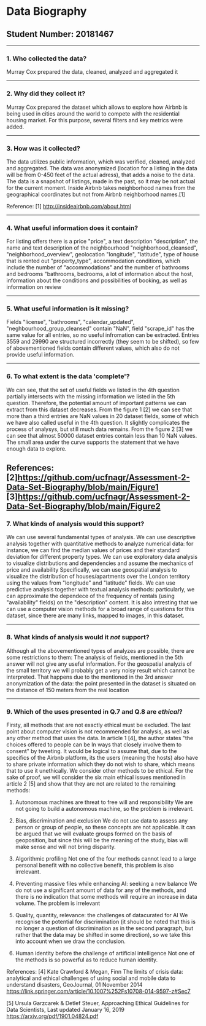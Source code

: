 # Data Biography

## Student Number: 20181467

---

### 1. Who collected the data?

Murray Cox prepared the data, cleaned, analyzed and aggregated it

---

### 2. Why did they collect it?

Murray Cox prepared the dataset which allows to explore how Airbnb is being used in cities around the world to compete with the residential housing
market. For this purpose, several filters and key metrics were added.

---

### 3. How was it collected?

The data utilizes public information, which was verified, cleaned, analyzed and aggregated. The data was anonymized (location for a listing in the data will
be from 0-450 feet of the actual adress), that adds a noise to the data. The data is a snapshot of listings, made in the past, so it may be not actual for the
current moment. Inside Airbnb takes neighborhood names from the geographical coordinates but not from Airbnb neighborhood names.[1]

Reference:
[1] http://insideairbnb.com/about.html

---

### 4. What useful information does it contain?


For listing offers there is a price "price", a text description "description", the name and text description of the neighbourhood "neighborhood_cleansed", "neighborhood_overview", geolocation "longitude", "latitude", type of house that is rented out "property_type", accommodation conditions, which include the number of "accommodations" and the number of bathrooms and bedrooms "bathrooms, bedrooms, a lot of information about the host, information about the conditions and possibilities of booking, as well as information on review



---

### 5. What useful information is it missing?

Fields "license", "bathrooms", "calendar_updated", "neghbourhood_group_cleansed" contain "NaN", field "scrape_id" has the same value for all entries, so
no useful infromation can be extracted. Entries 3559 and 29990 are structured incorrectly (they seem to be shifted), so few of abovementioned fields
contain different values, which also do not provide useful information.

---

### 6. To what extent is the data 'complete'?

We can see, that the set of useful fields we listed in the 4th question partially intersects with the missing information we listed in the 5th question.
Therefore, the potential amount of important patterns we can extract from this dataset decreases. From the figure 1 [2] we can see that more than a third
entries are NaN values in 20 dataset fields, some of which we have also called useful in the 4th question. It slightly complicates the process of analysys, but
still much data remains. From the figure 2 [3] we can see that almost 50000 dataset entries contain less than 10 NaN values. The small area under the curve
supports the statement that we have enough data to explore.

References:
[2]https://github.com/ucfnagr/Assessment-2-Data-Set-Biography/blob/main/Figure1
[3]https://github.com/ucfnagr/Assessment-2-Data-Set-Biography/blob/main/Figure2
---

### 7. What kinds of analysis would this support?

We can use several fundamental types of analysis.
We can use descriptive analysis together with quantitative methods to analyze numerical data: for instance, we can find the median values of prices and their standard deviation for different property types.
We can use exploratory data analysis to visualize distributions and dependencies and assume the mechanics of price and availability
Specifically, we can use geospatial analysis to visualize the distribution of houses/apartments over the London territory using the values from "longitude" and "latitude" fields.
We can use predictive analysis together with textual analysis methods: particularly, we can approximate the dependece of the frequency of rentals (using "availability" fields) on the "description" content.
It is also intresting that we can use a computer vision methods for a broad range of questions for this dataset, since there are many links, mapped to images, in this dataset.

---

### 8. What kinds of analysis would it _not_ support?

Although all the abovementioned types of analyzes are possible, there are some restrictions to them:
The analysis of fields, mentioned in the 5th answer will not give any useful information.
For the geospatial analyzis of the small territory we will probably get a very noisy result which cannot be interpreted. That happens due to the mentioned in the 3rd answer anonymization of the data: the point presented in the dataset is situated on the distance of 150 meters from the real location

---

### 9. Which of the uses presented in Q.7 and Q.8 are _ethical_?

Firsty, all methods that are not exactly ethical must be excluded. The last point about computer vision is not recommended for analysis, as well as any other method that uses the data. In article 1 [4], the author states "the choices offered to people can be In ways that closely involve them to consent" by tweeting. It would be logical to assume that, due to the specifics of the Airbnb platform, its the users (meaning the hosts) also have to share private information which they do not wish to share, which means that to use it unethically.
We consider other methods to be ethical. For the sake of proof, we will consider the six main ethical issues mentioned in article 2 [5] and show that they are not are related to the remaining methods:
1. Autonomous machines are threat to free will and responsibility
We are not going to build a autonomous machine, so the problem is irrelevant.

2. Bias, discrimination and exclusion
We do not use data to assess any person or group of people, so these concepts are not applicable. It can be argued that we will evaluate groups formed on the basis of geoposition, but since this will be the meaning of the study, bias will make sense and will not bring disparity.

3. Algorithmic profiling
Not one of the four methods cannot lead to a large personal benefit with no collective benefit, this problem is also irrelevant.
 
4. Preventing massive files while enhancing AI: seeking a new balance
We do not use a significant amount of data for any of the methods, and there is no indication that some methods will require an increase in data volume. The problem is irrelevant

5. Quality, quantity, relevance: the challenges of datacurated for AI
We recognise the potential for discrimination (it should be noted that this is no longer a question of discrimination as in the second paragraph, but rather that the data may be shifted in some direction), so we take this into account when we draw the conclusion.

6. Human identity before the challenge of artificial intelligence 
Not one of the methods is so powerful as to reduce human identity.

References:
[4] Kate Crawford & Megan, Finn The limits of crisis data: analytical and ethical challenges of using social and mobile data to understand disasters, GeoJournal, 01 November 2014
https://link.springer.com/article/10.1007%252Fs10708-014-9597-z#Sec7

[5] Ursula Garzcarek & Detlef Steuer, Approaching Ethical Guidelines for Data Scientists, Last updated January 16, 2019 
https://arxiv.org/pdf/1901.04824.pdf
